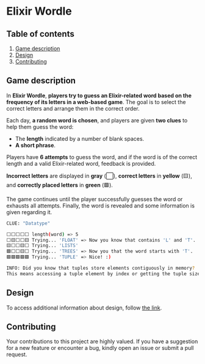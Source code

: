 # Elixir Wordle

## Table of contents

1. [Game description](#game-description)
2. [Design](#design)
3. [Contributing](#contributing)

## Game description

In **Elixir Wordle**, **players try to guess an Elixir-related word based on the frequency of its letters in a web-based game**.
The goal is to select the correct letters and arrange them in the correct order.

Each day, **a random word is chosen**, and players are given **two clues** to help them guess the word:

- The **length** indicated by a number of blank spaces.
- **A short phrase**.

Players have **6 attempts** to guess the word, and if the word is of the correct length and a valid Elixir-related word, feedback is provided.

**Incorrect letters** are displayed in **gray** (⬜), **correct letters** in **yellow** (🟨), and **correctly placed letters** in **green** (🟩).

The game continues until the player successfully guesses the word or exhausts all attempts.
Finally, the word is revealed and some information is given regarding it.

```bash
CLUE: "Datatype"

⬜⬜⬜⬜⬜ length(word) => 5 
⬜🟨⬜⬜🟨 Trying... 'FLOAT' => Now you know that contains 'L' and 'T'.
🟨⬜⬜🟨⬜ Trying... 'LISTS'
🟩⬜⬜🟨⬜ Trying... 'TREES' => Now you that the word starts with 'T'.
🟩🟩🟩🟩🟩 Trying... 'TUPLE' => Nice! :) 

INFO: Did you know that tuples store elements contiguously in memory? 
This means accessing a tuple element by index or getting the tuple size is a fast operation.
```

## Design

To access additional information about design, follow [the link](./docs/design.md).

## Contributing

Your contributions to this project are highly valued. If you have a suggestion for a new feature or encounter a bug, kindly open an issue or submit a pull request.
